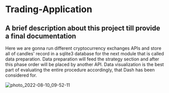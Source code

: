 # Trading-Application

## A brief description about this project till provide a final documentation

Here we are gonna run different cryptocurrency exchanges APIs and store all of candles' record in a sqlite3 database for the next module that is called data preparation. Data preparation will feed the strategy section and after this phase order will be placed by another API.
Data visualization is the best part of evaluating the entire procedure accordingly, that Dash has been considered for.

![photo_2022-08-10_09-52-11](https://user-images.githubusercontent.com/44745220/183918752-21a9d85a-e8c1-4fd8-9d46-28afa2a8d110.jpg)
